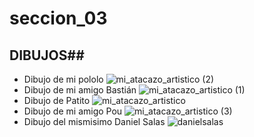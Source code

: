 # seccion_03
## DIBUJOS##

- Dibujo de mi pololo
![mi_atacazo_artistico (2)](https://user-images.githubusercontent.com/90002229/132755460-bd456775-8eff-4eaa-b92c-5c52c3906c0c.jpg)
- Dibujo de mi amigo Bastián 
![mi_atacazo_artistico (1)](https://user-images.githubusercontent.com/90002229/132755632-0a06533c-aaca-42fd-a036-40bd1db081de.jpg)
- Dibujo de Patito
![mi_atacazo_artistico](https://user-images.githubusercontent.com/90002229/132755780-38418394-34de-4294-bba3-41dc6593b990.jpg)
- Dibujo de mi amigo Pou
![mi_atacazo_artistico (3)](https://user-images.githubusercontent.com/90002229/132756142-691bf53d-e335-428f-8a57-acbaccde7d19.jpg)
- Dibujo del mismisimo Daniel Salas
![danielsalas](https://user-images.githubusercontent.com/90002229/132757139-9194f628-81a6-425c-81d7-91941ce066fa.jpg)

